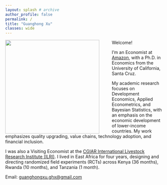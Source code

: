 ```yaml
---
layout: splash # archive
author_profile: false
permalink: /
title: "Guanghong Xu"
classes: wide
---
```


<img src="/images/xgh.jpg" width="300" align="left" style="display: block; margin-right: 40px;" /> 

Welcome! 

I’m an Economist at [Amazon](https://www.amazon.science/author/guanghong-xu), with a Ph.D. in Economics from the University of California, Santa Cruz.

My academic research focuses on Development Economics, Applied Econometrics, and Bayesian Statistics, with an emphasis on the economic development of lower-income countries. My work emphasizes quality upgrading, value chains, technology adoption, and financial inclusion. 

I was also a Visiting Economist at the [CGIAR International Livestock Research Institute (ILRI)](https://www.ilri.org/). I lived in East Africa for four years, designing and directing randomized field experiments (RCTs) across Kenya (36 months), Rwanda (10 months), and Tanzania (1 month).

Email: [guanghongxu.ghx@gmail.com](mailto:guanghongxu.ghx@gmail.com)





